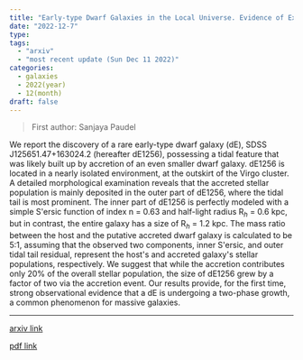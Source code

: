 ```yaml
---
title: "Early-type Dwarf Galaxies in the Local Universe. Evidence of Ex-situ Growth"
date: "2022-12-7"
type:
tags:
  - "arxiv"
  - "most recent update (Sun Dec 11 2022)"
categories:
  - galaxies
  - 2022(year)
  - 12(month)
draft: false
---
```


> First author: Sanjaya Paudel

 We report the discovery of a rare early-type dwarf galaxy (dE), SDSS
J125651.47+163024.2 (hereafter dE1256), possessing a tidal feature that was
likely built up by accretion of an even smaller dwarf galaxy. dE1256 is located
in a nearly isolated environment, at the outskirt of the Virgo cluster. A
detailed morphological examination reveals that the accreted stellar population
is mainly deposited in the outer part of dE1256, where the tidal tail is most
prominent. The inner part of dE1256 is perfectly modeled with a simple S\'ersic
function of index n = 0.63 and half-light radius R$_{h}$ = 0.6 kpc, but in
contrast, the entire galaxy has a size of R$_{h}$ = 1.2 kpc. The mass ratio
between the host and the putative accreted dwarf galaxy is calculated to be
5:1, assuming that the observed two components, inner S\'ersic, and outer tidal
tail residual, represent the host's and accreted galaxy's stellar populations,
respectively. We suggest that while the accretion contributes only 20% of the
overall stellar population, the size of dE1256 grew by a factor of two via the
accretion event. Our results provide, for the first time, strong observational
evidence that a dE is undergoing a two-phase growth, a common phenomenon for
massive galaxies.

---
[arxiv link](http://arxiv.org/abs/2212.03430v1)

[pdf link](http://arxiv.org/pdf/2212.03430v1)